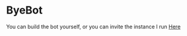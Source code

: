 # ByeBot
You can build the bot yourself, or you can invite the instance I run [Here](https://discord.com/oauth2/authorize?client_id=816690163526139975&scope=bot&permissions=8)
